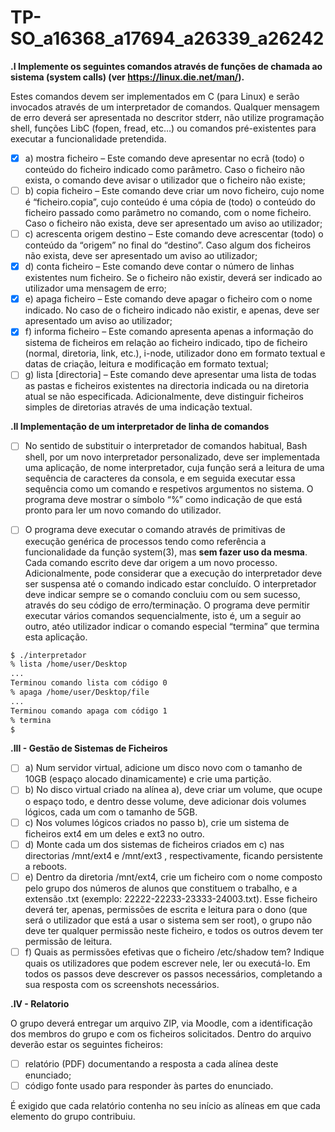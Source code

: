 # TP-SO_a16368_a17694_a26339_a26242

**.I Implemente os seguintes comandos através de funções de chamada ao sistema
(system calls) (ver https://linux.die.net/man/).**

Estes comandos devem ser
implementados em C (para Linux) e serão invocados através de um interpretador de
comandos. Qualquer mensagem de erro deverá ser apresentada no descritor stderr,
não utilize programação shell, funções LibC (fopen, fread, etc…) ou comandos
pré-existentes para executar a funcionalidade pretendida.

- [x] a) mostra ficheiro – Este comando deve apresentar no ecrã (todo) o conteúdo
  do ficheiro indicado como parâmetro. Caso o ficheiro não exista, o comando
  deve avisar o utilizador que o ficheiro não existe;
- [ ] b) copia ficheiro – Este comando deve criar um novo ficheiro, cujo nome é
  “ficheiro.copia”, cujo conteúdo é uma cópia de (todo) o conteúdo do
  ficheiro passado como parâmetro no comando, com o nome ficheiro. Caso o
  ficheiro não exista, deve ser apresentado um aviso ao utilizador;
- [ ] c) acrescenta origem destino – Este comando deve acrescentar (todo) o
  conteúdo da “origem” no final do “destino”. Caso algum dos ficheiros não
  exista, deve ser apresentado um aviso ao utilizador;
- [x] d) conta ficheiro – Este comando deve contar o número de linhas existentes
  num ficheiro. Se o ficheiro não existir, deverá ser indicado ao utilizador uma
  mensagem de erro;
- [x] e) apaga ficheiro – Este comando deve apagar o ficheiro com o nome indicado.
  No caso de o ficheiro indicado não existir, e apenas, deve ser apresentado
  um aviso ao utilizador;
- [x] f) informa ficheiro – Este comando apresenta apenas a informação do sistema
  de ficheiros em relação ao ficheiro indicado, tipo de ficheiro (normal,
  diretoria, link, etc.), i-node, utilizador dono em formato textual e datas de
  criação, leitura e modificação em formato textual;
- [ ] g) lista [directoria] – Este comando deve apresentar uma lista de todas as
  pastas e ficheiros existentes na directoria indicada ou na diretoria atual se
  não especificada. Adicionalmente, deve distinguir ficheiros simples de
  diretorias através de uma indicação textual.

**.II Implementação de um interpretador de linha de comandos**

- [ ] No sentido de substituir o interpretador de comandos habitual, Bash shell, por um
novo interpretador personalizado, deve ser implementada uma aplicação, de nome
interpretador, cuja função será a leitura de uma sequência de caracteres da consola, e
em seguida executar essa sequência como um comando e respetivos argumentos no
sistema. O programa deve mostrar o símbolo “%” como indicação de que está pronto
para ler um novo comando do utilizador.

- [ ] O programa deve executar o comando através de primitivas de execução genérica de
processos tendo como referência a funcionalidade da função system(3), mas **sem fazer
uso da mesma**. Cada comando escrito deve dar origem a um novo processo.
Adicionalmente, pode considerar que a execução do interpretador deve ser suspensa
até o comando indicado estar concluído. O interpretador deve indicar sempre se o
comando concluiu com ou sem sucesso, através do seu código de erro/terminação. O
programa deve permitir executar vários comandos sequencialmente, isto é, um a
seguir ao outro, atéo utilizador indicar o comando especial “termina” que termina esta
aplicação.

```bash
$ ./interpretador
% lista /home/user/Desktop
...
Terminou comando lista com código 0
% apaga /home/user/Desktop/file
...
Terminou comando apaga com código 1
% termina
$
```

**.III - Gestão de Sistemas de Ficheiros**

- [ ] a) Num servidor virtual, adicione um disco novo com o tamanho de 10GB (espaço
  alocado dinamicamente) e crie uma partição.
- [ ] b) No disco virtual criado na alínea a), deve criar um volume, que ocupe o espaço
  todo, e dentro desse volume, deve adicionar dois volumes lógicos, cada um
  com o tamanho de 5GB.
- [ ] c) Nos volumes lógicos criados no passo b), crie um sistema de ficheiros ext4 em
  um deles e ext3 no outro.
- [ ] d) Monte cada um dos sistemas de ficheiros criados em c) nas directorias
  /mnt/ext4 e /mnt/ext3 , respectivamente, ficando persistente a reboots.
- [ ] e) Dentro da diretoria /mnt/ext4, crie um ficheiro com o nome composto pelo
  grupo dos números de alunos que constituem o trabalho, e a extensão .txt
  (exemplo: 22222-22233-23333-24003.txt). Esse ficheiro deverá ter, apenas,
  permissões de escrita e leitura para o dono (que será o utilizador que está a
  usar o sistema sem ser root), o grupo não deve ter qualquer permissão neste
  ficheiro, e todos os outros devem ter permissão de leitura.
- [ ] f) Quais as permissões efetivas que o ficheiro /etc/shadow tem? Indique quais os
  utilizadores que podem escrever nele, ler ou executá-lo.
  Em todos os passos deve descrever os passos necessários, completando a sua resposta
  com os screenshots necessários.

**.IV - Relatorio**

O grupo deverá entregar um arquivo ZIP, via Moodle, com a identificação dos membros
do grupo e com os ficheiros solicitados. Dentro do arquivo deverão estar os seguintes
ficheiros:

- [ ] relatório (PDF) documentando a resposta a cada alínea deste enunciado;
- [ ] código fonte usado para responder às partes do enunciado.

É exigido que cada relatório contenha no seu início as alíneas em que cada elemento
do grupo contribuiu.
